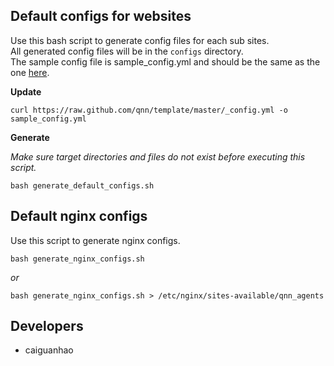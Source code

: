 ## Default configs for websites

Use this bash script to generate config files for each sub sites.  
All generated config files will be in the ``configs`` directory.  
The sample config file is sample_config.yml and should be the same as the one [here](https://github.com/qnn/template/blob/master/_config.yml).

**Update**

    curl https://raw.github.com/qnn/template/master/_config.yml -o sample_config.yml

**Generate**

*Make sure target directories and files do not exist before executing this script.*

    bash generate_default_configs.sh

## Default nginx configs

Use this script to generate nginx configs.

    bash generate_nginx_configs.sh

*or*

    bash generate_nginx_configs.sh > /etc/nginx/sites-available/qnn_agents

## Developers

* caiguanhao
